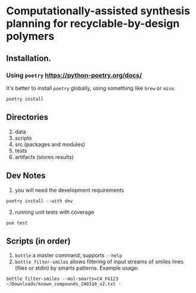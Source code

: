# Computationally-assisted synthesis planning for recyclable-by-design polymers

## Installation.

### Using `poetry` https://python-poetry.org/docs/

It's better to install `poetry` globally, using something like `brew` or `mise`.

```shell
poetry install
```

## Directories

2. data
3. scripts
4. src (packages and modules)
5. tests
6. artifacts (stores results)

## Dev Notes

1. you will need the development requirements

```shell
poetry install --with dev
```

2. running unit tests with coverage

```shell
poe test
```

## Scripts (in order)

1. `bottle` a master command, supports `--help`
2. `bottle filter-smiles` allows filtering of input streams of smiles lines (files or stdin) by smarts patterns. Example
   usage:

```shell
bottle filter-smiles --mol-smarts=C4_FG123 ~/Downloads/known_compounds_240310_v2.txt -
```
